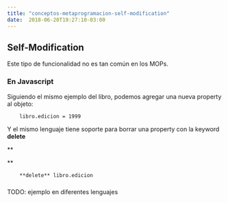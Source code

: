 ```yaml
---
title: "conceptos-metaprogramacion-self-modification"
date:  2018-06-20T19:27:10-03:00
---
```



## []()Self-Modification

Este tipo de funcionalidad no es tan común en los MOPs. 
### []()En Javascript

Siguiendo el mismo ejemplo del libro, podemos agregar una nueva property al objeto:



        libro.edicion = 1999


Y el mismo lenguaje tiene soporte para borrar una property con la keyword **delete**

**

**


        **delete** libro.edicion
### []()

TODO: ejemplo en diferentes lenguajes